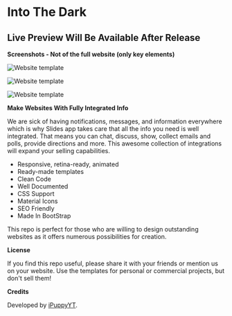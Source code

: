 # Into The Dark


<!---[![](https://i.imgur.com/FtKWFCq.png)](http://afreetestdomain.ml/)-->

## Live Preview Will Be Available After Release

**Screenshots - Not of the full website (only key elements)**



![Website template](https://i.imgur.com/mjxF9on.png)

![Website template](https://i.imgur.com/DREfgh3.png)

![Website template](https://i.imgur.com/DJybArQ.png)

**Make Websites With Fully Integrated Info**


We are sick of having notifications, messages, and information everywhere which is why Slides app takes care that all the info you need is well integrated. That means you can chat, discuss, show, collect emails and polls, provide directions and more. This awesome collection of integrations will expand your selling capabilities.

 -  Responsive, retina-ready, animated
 -  Ready-made templates
 -  Clean Code
 -  Well Documented
 -  CSS Support
 -  Material Icons
 -  SEO Friendly
 -  Made In BootStrap

This repo is perfect for those who are willing to design outstanding websites as it offers numerous possibilities for creation.

**License**

If you find this repo useful, please share it with your friends or mention us on your website. Use the templates for personal or commercial projects, but don't sell them!

**Credits**

Developed by [iPuppyYT](https://ipuppytech.tk/).
